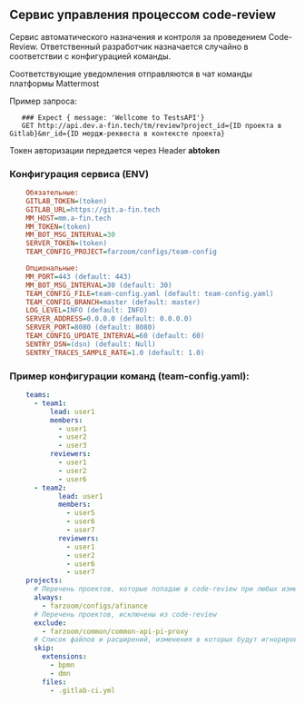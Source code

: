 ## Сервис управления процессом code-review

Сервис автоматического назначения и контроля за проведением Code-Review.
Ответственный разработчик назначается случайно в соответствии с конфигурацией команды.

Соответствующие уведомления отправляются в чат команды платформы Mattermost

Пример запроса:
```http request
   ### Expect { message: 'Wellcome to TestsAPI'}
   GET http://api.dev.a-fin.tech/tm/review?project_id={ID проекта в Gitlab}&mr_id={ID мердж-реквеста в контексте проекта}
```
Токен авторизации передается через Header **abtoken**


### Конфигурация сервиса (ENV)
```ini
    Обязательные:
    GITLAB_TOKEN=(token)
    GITLAB_URL=https://git.a-fin.tech
    MM_HOST=mm.a-fin.tech
    MM_TOKEN=(token)
    MM_BOT_MSG_INTERVAL=30
    SERVER_TOKEN=(token) 
    TEAM_CONFIG_PROJECT=farzoom/configs/team-config

    Опциональные:
    MM_PORT=443 (default: 443)
    MM_BOT_MSG_INTERVAL=30 (default: 30)
    TEAM_CONFIG_FILE=team-config.yaml (default: team-config.yaml)
    TEAM_CONFIG_BRANCH=master (default: master)
    LOG_LEVEL=INFO (default: INFO)
    SERVER_ADDRESS=0.0.0.0 (default: 0.0.0.0)
    SERVER_PORT=8080 (default: 8080)
    TEAM_CONFIG_UPDATE_INTERVAL=60 (default: 60)
    SENTRY_DSN=(dsn) (default: Null)
    SENTRY_TRACES_SAMPLE_RATE=1.0 (default: 1.0)
```

### Пример конфигурации команд (team-config.yaml):
```yaml
    teams:
      - team1:
          lead: user1
          members:
            - user1
            - user2
            - user3
          reviewers:
            - user1
            - user2
            - user6
      - team2:
            lead: user1
            members:
              - user5
              - user6
              - user7
            reviewers:
              - user1
              - user2
              - user6
              - user7
    projects:
      # Перечень проектов, которые попадаю в code-review при любых изменениях
      always:
        - farzoom/configs/afinance
      # Перечень проектов, исключены из code-review
      exclude:
        - farzoom/common/common-api-pi-proxy
      # Список файлов и расширений, изменения в которых будут игнорироваться
      skip:
        extensions:
          - bpmn
          - dmn
        files:
          - .gitlab-ci.yml
```